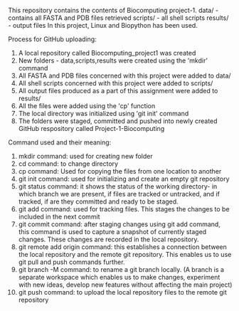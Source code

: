 This repository contains the contents of Biocomputing project-1. 
data/ - contains all FASTA and PDB files retrieved 
scripts/ - all shell scripts
results/ - output files
In this project, Linux and Biopython has been used.

Process for GitHub uploading:
1. A local repository called Biocomputing_project1 was created
2. New folders - data,scripts,results were created using the 'mkdir' command
3. All FASTA and PDB files concerned with this project were added to data/
4. All shell scripts concerned with this project were added to scripts/
5. All output files produced as a part of this assignment were added to results/
6. All the files were added using the 'cp' function
8. The local directory was initialized using 'git init' command
9. The folders were staged, committed and pushed into newly created GitHub respository called Project-1-Biocomputing

Command used and their meaning:
1. mkdir command: used for creating new folder
2. cd command: to change directory
3. cp command: Used for copying the files from one location to another
4. git init command:  used for initializing and create an empty git repository
5. git status command:  it shows the status of the working directory- in which branch we are present, if files are tracked or untracked, and if tracked, if are they committed and ready to be staged. 
6. git add command: used for tracking files. This stages the changes to be included in the next commit
7. git commit command:  after staging changes using git add command, this command is used to capture a snapshot of currently staged changes. These changes are recorded in the local repository.
8. git remote add origin command:  this establishes a connection between the local repository and the remote git repository. This enables us to use git pull and push commands further.
9. git branch -M command:  to rename a git branch locally. (A branch is a separate workspace which enables us to make changes, experiment with new ideas, develop new features without affecting the main project)
10. git push command:  to upload the local repository files to the remote git repository
